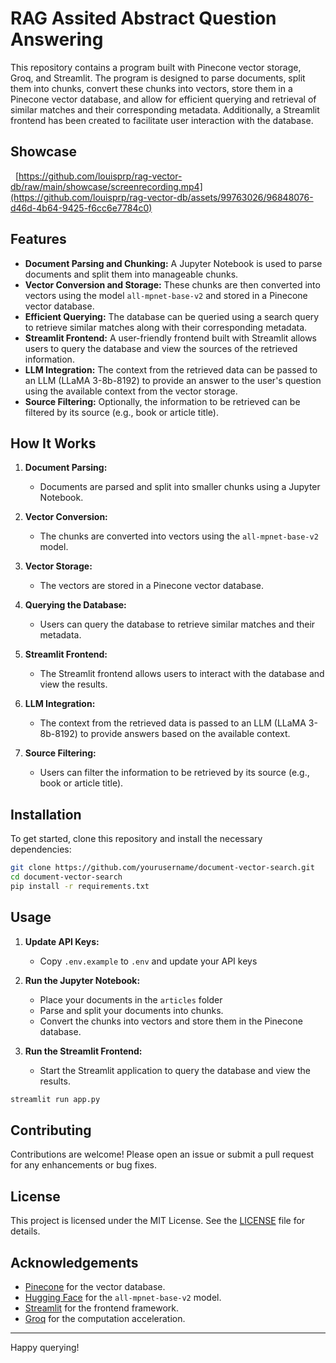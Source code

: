 # RAG Assited Abstract Question Answering

This repository contains a program built with Pinecone vector storage, Groq, and Streamlit. The program is designed to parse documents, split them into chunks, convert these chunks into vectors, store them in a Pinecone vector database, and allow for efficient querying and retrieval of similar matches and their corresponding metadata. Additionally, a Streamlit frontend has been created to facilitate user interaction with the database.

## Showcase
 
[https://github.com/louisprp/rag-vector-db/raw/main/showcase/screenrecording.mp4](https://github.com/louisprp/rag-vector-db/assets/99763026/96848076-d46d-4b64-9425-f6cc6e7784c0)

## Features

- **Document Parsing and Chunking:** A Jupyter Notebook is used to parse documents and split them into manageable chunks.
- **Vector Conversion and Storage:** These chunks are then converted into vectors using the model `all-mpnet-base-v2` and stored in a Pinecone vector database.
- **Efficient Querying:** The database can be queried using a search query to retrieve similar matches along with their corresponding metadata.
- **Streamlit Frontend:** A user-friendly frontend built with Streamlit allows users to query the database and view the sources of the retrieved information.
- **LLM Integration:** The context from the retrieved data can be passed to an LLM (LLaMA 3-8b-8192) to provide an answer to the user's question using the available context from the vector storage.
- **Source Filtering:** Optionally, the information to be retrieved can be filtered by its source (e.g., book or article title).

## How It Works

1. **Document Parsing:**
   - Documents are parsed and split into smaller chunks using a Jupyter Notebook.

2. **Vector Conversion:**
   - The chunks are converted into vectors using the `all-mpnet-base-v2` model.

3. **Vector Storage:**
   - The vectors are stored in a Pinecone vector database.

4. **Querying the Database:**
   - Users can query the database to retrieve similar matches and their metadata.

5. **Streamlit Frontend:**
   - The Streamlit frontend allows users to interact with the database and view the results.

6. **LLM Integration:**
   - The context from the retrieved data is passed to an LLM (LLaMA 3-8b-8192) to provide answers based on the available context.

7. **Source Filtering:**
   - Users can filter the information to be retrieved by its source (e.g., book or article title).

## Installation

To get started, clone this repository and install the necessary dependencies:

```bash
git clone https://github.com/yourusername/document-vector-search.git
cd document-vector-search
pip install -r requirements.txt
```

## Usage
1. **Update API Keys:**
   - Copy `.env.example` to `.env` and update your API keys

2. **Run the Jupyter Notebook:**
   - Place your documents in the `articles` folder
   - Parse and split your documents into chunks.
   - Convert the chunks into vectors and store them in the Pinecone database.

3. **Run the Streamlit Frontend:**
   - Start the Streamlit application to query the database and view the results.
  
  ```bash
  streamlit run app.py
  ```

## Contributing

Contributions are welcome! Please open an issue or submit a pull request for any enhancements or bug fixes.

## License

This project is licensed under the MIT License. See the [LICENSE](LICENSE) file for details.

## Acknowledgements

- [Pinecone](https://www.pinecone.io/) for the vector database.
- [Hugging Face](https://huggingface.co/) for the `all-mpnet-base-v2` model.
- [Streamlit](https://www.streamlit.io/) for the frontend framework.
- [Groq](https://www.groq.com/) for the computation acceleration.

---

Happy querying!
